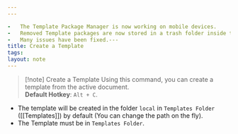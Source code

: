 ```yaml
---
---

-   The Template Package Manager is now working on mobile devices.
-   Removed Template packages are now stored in a trash folder inside the Prompts path.
-   Many issues have been fixed.---
title: Create a Template
tags: 
layout: note 
---
```


> [!note] Create a Template
> Using this command, you can create a template from the active document.  
> **Default Hotkey**:  `Alt + C`.
> 

*  The template will be created in the folder `local` in `Templates Folder` ([[Templates]]) by default (You can change the path on the fly). 
*  The Template must be in  `Templates Folder`. 